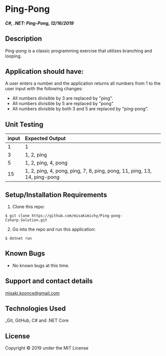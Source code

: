 # Ping-Pong

#### _C#, .NET: Ping-Pong, 12/16/2019_

## Description
Ping-pong is a classic programming exercise that utilizes branching and looping.

## Application should have:

A user enters a number and the application returns all numbers from 1 to the user input with the following changes:
- All numbers divisible by 3 are replaced by "ping".
- All numbers divisible by 5 are replaced by "pong"
- All numbers divisible by both 3 and 5 are replaced by "ping-pong".

## Unit Testing
| input | Expected Output |
| :------------- | :------------- |
| 1 | 1 |
| 3 | 1, 2, ping |
| 5 | 1, 2, ping, 4, pong |
| 15 | 1, 2, ping, 4, pong, ping, 7, 8, ping, pong, 11, ping, 13, 14, ping-pong |


## Setup/Installation Requirements

1. Clone this repo:
```
$ git clone https://github.com/misakimichy/Ping-pong-Csharp.Solution.git
```

2. Go into the repo and run this application:
```
$ dotnet run
```


## Known Bugs
* No known bugs at this time.

## Support and contact details
 misaki.koonce@gmail.com

## Technologies Used
_Git, GitHub, C# and .NET Core


## License
Copyright © 2019 under the MIT License
